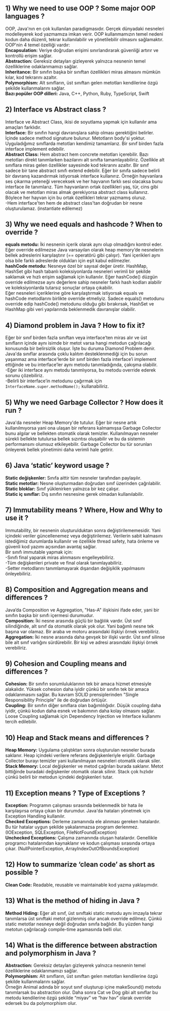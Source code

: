 ## 1) Why we need to use OOP ? Some major OOP languages ?
OOP, Java'nın en çok kullanılan paradigmasıdır. Gerçek dünyadaki nesneleri modelleyerek kod yazmamıza imkan verir. OOP kullanmamızın temel nedeni kodun daha düzenli, tekrar kullanılabilir ve yönetilebilir olmasını sağlamaktır. OOP'nin 4 temel özelliği vardır:  
**Encapsulation:** Veriye doğrudan erişimi sınırlandırarak güvenliği artırır ve kontrollü erişim sağlar.   
**Abstraction:** Gereksiz detayları gizleyerek yalnızca nesnenin temel özelliklerine odaklanmamızı sağlar.  
**Inheritance:** Bir sınıfın başka bir sınıftan özellikleri miras almasını mümkün kılar, kod tekrarını azaltır.  
**Polymorphism:** Alt sınıfların, üst sınıftan gelen metotları kendilerine özgü şekilde kullanmalarını sağlar.  
**Bazı popüler OOP dilleri:** Java, C++, Python, Ruby, TypeScript, Swift

## 2) Interface vs Abstract class ?
Interface ve Abstract Class, ikisi de soyutlama yapmak için kullanılır ama amaçları farklıdır.  
**Interface:** Bir sınıfın hangi davranışlara sahip olması gerektiğini belirler. İçinde sadece method signature bulunur. Metotların body'si yoktur. Uyguladığımız sınıflarda metotları kendimiz tamamlarız. Bir sınıf birden fazla interface implement edebilir.   
**Abstract Class:** Hem abstract hem concrete metotları içerebilir. Bazı metotları direkt tanımlarken bazılarını alt sınıfta tamamlayabiliriz. Özellikle alt sınıflara miras gelen özellikler sayesinde kod tekrarını azaltır. Bir sınıf sadece bir tane abstract sınıfı extend edebilir. 
Eğer bir sınıfa sadece belirli bir davranış kazandırmak istiyorsak interface kullanırız. Örneğin hayvanlara ses çıkarma yeteneği vereceksek ve her hayvanın farklı sesi olacaksa bunu interface ile tanımlarız. Tüm hayvanların ortak özellikleri yaş, tür, cins gibi olacak ve metotları miras almak gerekiyorsa abstract class kullanırız. Böylece her hayvan için bu ortak özellikleri tekrar yazmamış oluruz.   
-Hem interface'ten hem de abstract class'tan doğrudan bir nesne oluşturulamaz. (instantiate edilemez)

## 3) Why we need equals and hashcode ? When to override ?
**equals metodu:** İki nesnenin içerik olarak aynı olup olmadığını kontrol eder. Eğer override edilmezse Java varsayılan olarak heap memory’de nesnelerin bellek adreslerini karşılaştırır (== operatörü gibi çalışır). Yani içerikleri aynı olsa bile farklı adreslerde oldukları için eşit kabul edilmezler.  
**hashCode metodu:** Nesneye özel bir sayısal değer üretir. HashMap, HashSet gibi hash tabanlı koleksiyonlarda nesneleri verimli bir şekilde saklamak ve hızlı erişim sağlamak için kullanılır. Eğer hashCode() düzgün override edilmezse aynı değerlere sahip nesneler farklı hash kodları alabilir ve koleksiyonlarda tutarsız sonuçlar ortaya çıkabilir.  
Eğer nesneleri içeriklerine göre karşılaştırmak istiyorsak equals ve hashCode metodlarını birlikte override etmeliyiz. Sadece equals() metodunu override edip hashCode() metodunu olduğu gibi bırakırsak, HashSet ve HashMap gibi veri yapılarında beklenmedik davranışlar olabilir. 

## 4) Diamond problem in Java ? How to fix it?
Eğer bir sınıf birden fazla sınıftan veya interface’ten miras alır ve üst sınıfların içinde aynı isimde bir metot varsa hangi metodun çağrılacağı konusunda bir belirsizlik oluşur. İşte bu duruma Diamond Problem denir. Java'da sınıflar arasında çoklu kalıtım desteklenmediği için bu sorun yaşanmaz ama interface'lerde bir sınıf birden fazla interface’i implement ettiğinde ve bu interface’ler aynı metodu tanımladığında, çakışma olabilir.  
-Eğer iki interface aynı metodu tanımlıyorsa, bu metodu override ederek sorunu çözebiliriz.  
-Belirli bir interface’in metodunu çağırmak için `InterfaceName.super.methodName();` kullanabiliriz.

## 5) Why we need Garbage Collector ? How does it run ?
Java'da nesneler Heap Memory'de tutulur. Eğer bir nesne artık kullanılmıyorsa yani ona ulaşan bir referans kalmamışsa Garbage Collector bunu algılar ve bellekten otomatik olarak temizler. Kullanılmayan nesneler sürekli bellekte tutulursa bellek sızıntısı oluşabilir ve bu da sistemin performansını olumsuz etkileyebilir. Garbage Collector bu tür sorunları önleyerek bellek yönetimini daha verimli hale getirir. 

## 6) Java ‘static’ keyword usage ?
**Static değişkenler:** Sınıfa aittir tüm nesneler tarafından paylaşılır.  
**Static metotlar:** Nesne oluşturmadan doğrudan sınıf üzerinden çağrılabilir.  
**Static bloklar:** Sınıf yüklenirken yalnızca bir kez çalışır.  
**Static iç sınıflar:** Dış sınıfın nesnesine gerek olmadan kullanılabilir.  

## 7) Immutability means ? Where, How and Why to use it ?
Immutability, bir nesnenin oluşturulduktan sonra değiştirilememesidir. Yani içindeki veriler güncellenemez veya değiştirilemez. Verilerin sabit kalmasını istediğimiz durumlarda kullanılır ve özellikle thread safety, hata önleme ve güvenli kod yazımı açısından avantaj sağlar.  
Bir sınıfı immutable yapmak için:  
-Sınıfı final yaparak miras alınmasını engelleyebiliriz.  
-Tüm değişkenleri private ve final olarak tanımlayabiliriz.  
-Setter metodlarını tanımlamayarak dışarıdan değişiklik yapılmasını önleyebiliriz.

## 8) Composition and Aggregation means and differences ?
Java’da Composition ve Aggregation, "Has-A" ilişkisini ifade eder, yani bir sınıfın başka bir sınıfı içermesi durumudur.  
**Composition:** İki nesne arasında güçlü bir bağlılık vardır. Üst sınıf silindiğinde, alt sınıf da otomatik olarak yok olur. Yani bağımlı nesne tek başına var olamaz. Bir araba ve motoru arasındaki ilişkiyi örnek verebiliriz.  
**Aggregation:** İki nesne arasında daha gevşek bir ilişki vardır. Üst sınıf silinse bile alt sınıf varlığını sürdürebilir. Bir kişi ve adresi arasındaki ilişkiyi örnek verebiliriz.

## 9) Cohesion and Coupling means and differences ?
**Cohesion:** Bir sınıfın sorumluluklarının tek bir amaca hizmet etmesiyle alakalıdır. Yüksek cohesion daha iyidir çünkü bir sınıfın tek bir amaca odaklanmasını sağlar. Bu kavram SOLID prensiplerinden "Single Responsibility Principle" ile de doğrudan örtüşür.  
**Coupling:** Bir sınıfın diğer sınıflara olan bağımlılığıdır. Düşük coupling daha iyidir, çünkü kodun daha esnek ve bakımının daha kolay olmasını sağlar. Loose Coupling sağlamak için Dependency Injection ve Interface kullanımı tercih edilebilir.

## 10) Heap and Stack means and differences ?
**Heap Memory:** Uygulama çalıştıktan sonra oluşturulan nesneler burada saklanır. Heap içindeki verilere referans değişkenleriyle erişilir. Garbage Collector burayı temizler yani kullanılmayan nesneleri otomatik olarak siler.   
**Stack Memory:** Local değişkenler ve metod çağrıları burada saklanır. Metot bittiğinde buradaki değişkenler otomatik olarak silinir. Stack çok hızlıdır çünkü belirli bir metodun içindeki değişkenleri tutar.

## 11) Exception means ? Type of Exceptions ?
**Exception:** Programın çalışması sırasında beklenmedik bir hata ile karşılaşırsa ortaya çıkan bir durumdur. Java'da hataları yönetmek için Exception Handling kullanılır.  
**Checked Exceptions:** Derleme zamanında ele alınması gereken hatalardır. Bu tür hatalar uygun şekilde yakalanmazsa program derlenmez. (IOException, SQLException, FileNotFoundException)  
**Unchecked Exceptions:** Çalışma zamanında oluşan hatalardır. Genellikle programcı hatalarından kaynaklanır ve kodun çalışması sırasında ortaya çıkar. (NullPointerException, ArrayIndexOutOfBoundsException)

## 12) How to summarize ‘clean code’ as short as possible ?
**Clean Code:** Readable, reusable ve maintainable kod yazma yaklaşımıdır.

## 13) What is the method of hiding in Java ?
**Method Hiding:** Eğer alt sınıf, üst sınıftaki static metodu aynı imzayla tekrar tanımlarsa üst sınıftaki metot gizlenmiş olur ancak override edilmez. Çünkü static metotlar nesneye değil doğrudan sınıfa bağlıdır. Bu yüzden hangi metotun çağrılacağı compile-time aşamasında belli olur.

## 14) What is the difference between abstraction and polymorphism in Java ?
**Abstraction:** Gereksiz detayları gizleyerek yalnızca nesnenin temel özelliklerine odaklanmamızı sağlar.  
**Polymorphism:** Alt sınıfların, üst sınıftan gelen metotları kendilerine özgü şekilde kullanmalarını sağlar.  
Örneğin Animal adında bir soyut sınıf oluşturup içine makeSound() metodu tanımlarsak bu abstraction olur. Daha sonra Cat ve Dog gibi alt sınıflar bu metodu kendilerine özgü şekilde “miyav” ve “hav hav” olarak override edersek bu da polymorphism olur.


